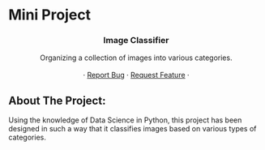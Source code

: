 # Mini Project

<!-- Project Name -->
 <h3 align="center">Image Classifier</h3>

  <p align="center">
  Organizing a collection of images into various categories.
    <br />
    <br />
    ·
    <a href="https://github.com/medhavisinha/Image-Classifier/issues">Report Bug</a>
    ·
    <a href="https://github.com/medhavisinha/Image-Classifier/issues">Request Feature</a>
    ·
  </p>
</p>

<!-- ABOUT THE PROJECT -->
## About The Project:
 Using the knowledge of Data Science in Python, this project has been designed in such a way that it classifies images based on various types of categories. 
